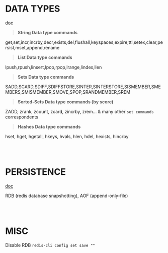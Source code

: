 # **DATA TYPES**

[doc](https://redis.io/topics/data-types)

> **String Data type commands**

get,set,incr,incrby,decr,exists,del,flushall,keyspaces,expire,ttl,setex,clear,persist,mset,append,rename

> **List Data type commands**

lpush,rpush,linsert,lpop,rpop,lrange,lindex,llen

> **Sets Data type commands**

SADD,SCARD,SDIFF,SDIFFSTORE,SINTER,SINTERSTORE,SISMEMBER,SMEMBERS,SMISMEMBER,SMOVE,SPOP,SRANDMEMBER,SREM

> **Sorted-Sets Data type commands (by score)**

ZADD, zrank, zcount, zcard, zincrby, zrem... & many other `set commands` correspondents

> **Hashes Data type commands**

hset, hget, hgetall, hkeys, hvals, hlen, hdel, hexists, hincrby

<br/><br/>

# **PERSISTENCE**

[doc](https://redis.io/topics/persistence)

RDB (redis database snapshotting), AOF (append-only-file)

<br/><br/>

# **MISC**

Disable RDB `redis-cli config set save ""`
